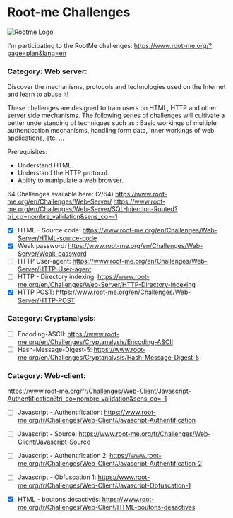 # Root-me Challenges

![Rootme Logo](https://www.georgestaupin.com/wp-content/uploads/2020/01/rootMe-logo1.png)   

I'm participating to the RootMe challenges: https://www.root-me.org/?page=plan&lang=en

### Category: Web server:

Discover the mechanisms, protocols and technologies used on the Internet and learn to abuse it!

These challenges are designed to train users on HTML, HTTP and other server side mechanisms. The following series of challenges will cultivate a better understanding of techniques such as : Basic workings of multiple authentication mechanisms, handling form data, inner workings of web applications, etc. ...

Prerequisites:
- Understand HTML.
- Understand the HTTP protocol.
- Ability to manipulate a web browser.

64 Challenges available here: (2/64)
https://www.root-me.org/en/Challenges/Web-Server/
https://www.root-me.org/en/Challenges/Web-Server/SQL-Injection-Routed?tri_co=nombre_validation&sens_co=-1

- [x] HTML - Source code: https://www.root-me.org/en/Challenges/Web-Server/HTML-source-code
- [x] Weak password: https://www.root-me.org/en/Challenges/Web-Server/Weak-password
- [ ] HTTP User-agent: https://www.root-me.org/en/Challenges/Web-Server/HTTP-User-agent
- [ ] HTTP - Directory indexing: https://www.root-me.org/en/Challenges/Web-Server/HTTP-Directory-indexing
- [x] HTTP POST: https://www.root-me.org/en/Challenges/Web-Server/HTTP-POST

### Category: Cryptanalysis:
- [ ] Encoding-ASCII: https://www.root-me.org/en/Challenges/Cryptanalysis/Encoding-ASCII
- [ ] Hash-Message-Digest-5: https://www.root-me.org/en/Challenges/Cryptanalysis/Hash-Message-Digest-5

### Category: Web-client:

https://www.root-me.org/fr/Challenges/Web-Client/Javascript-Authentification?tri_co=nombre_validation&sens_co=-1
- [ ] Javascript - Authentification: https://www.root-me.org/fr/Challenges/Web-Client/Javascript-Authentification
- [ ] Javascript - Source: https://www.root-me.org/fr/Challenges/Web-Client/Javascript-Source
- [ ] Javascript - Authentification 2: https://www.root-me.org/fr/Challenges/Web-Client/Javascript-Authentification-2
- [ ] Javascript - Obfuscation 1: https://www.root-me.org/fr/Challenges/Web-Client/Javascript-Obfuscation-1
- [x] HTML - boutons désactivés: https://www.root-me.org/fr/Challenges/Web-Client/HTML-boutons-desactives

